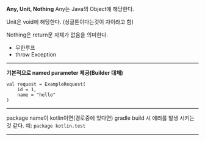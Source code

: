 
**Any, Unit, Nothing**
Any는 Java의 Object에 해당한다.

Unit은 void에 해당한다. (싱글톤이다는것이 차이라고 함)

Nothing은 return문 자체가 없음을 의미한다.
- 무한루프
- throw Exception

---

**기본적으로 named parameter 제공(Builder 대체)**
```
val request = ExampleRequest(  
    id = 1,  
    name = "hello"  
)
```


---

package name이 kotlin이면(경로중에 있다면) gradle build 시 에러를 발생 시키는 것 같다.
예: `package kotlin.test`

---






